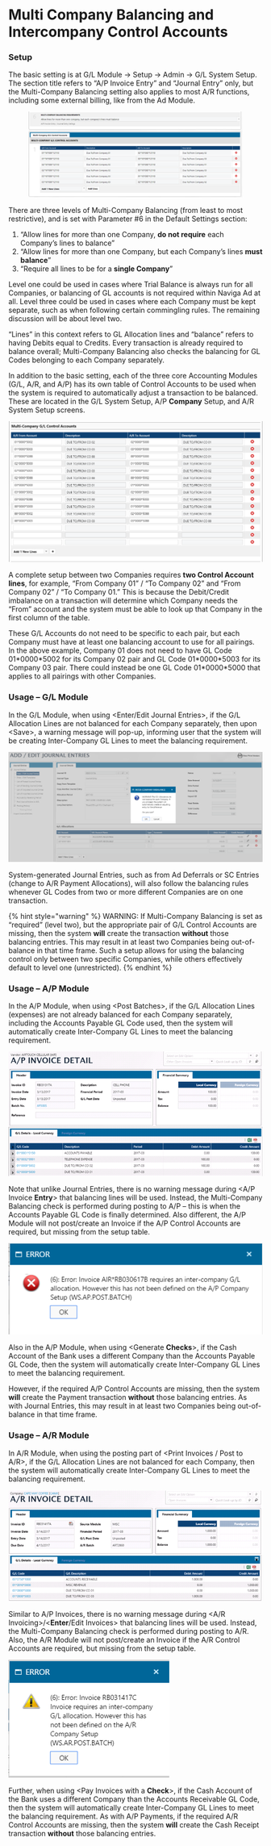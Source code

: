 # Multi Company Balancing and Intercompany Control Accounts

### Setup <a href="#_toc9433267" id="_toc9433267"></a>

The basic setting is at G/L Module -> Setup -> Admin -> G/L System Setup. The section title refers to “A/P Invoice Entry” and “Journal Entry” only, but the Multi-Company Balancing setting also applies to most A/R functions, including some external billing, like from the Ad Module.

<figure><img src="../../../../../.gitbook/assets/image (997).png" alt=""><figcaption></figcaption></figure>

There are three levels of Multi-Company Balancing (from least to most restrictive), and is set with Parameter #6 in the Default Settings section:

1. “Allow lines for more than one Company, **do not require** each Company’s lines to balance”
2. “Allow lines for more than one Company, but each Company’s lines **must balance**”
3. “Require all lines to be for a **single Company**”

Level one could be used in cases where Trial Balance is always run for all Companies, or balancing of GL accounts is not required within Naviga Ad at all. Level three could be used in cases where each Company must be kept separate, such as when following certain commingling rules. The remaining discussion will be about level two.

“Lines” in this context refers to GL Allocation lines and “balance” refers to having Debits equal to Credits. Every transaction is already required to balance overall; Multi-Company Balancing also checks the balancing for GL Codes belonging to each Company separately.

In addition to the basic setting, each of the three core Accounting Modules (G/L, A/R, and A/P) has its own table of Control Accounts to be used when the system is required to automatically adjust a transaction to be balanced. These are located in the G/L System Setup, A/P **Company** Setup, and A/R System Setup screens.

![](<../../../../../.gitbook/assets/2 (9)>)

A complete setup between two Companies requires **two Control Account lines**, for example, “From Company 01” / “To Company 02” and “From Company 02” / “To Company 01.” This is because the Debit/Credit imbalance on a transaction will determine which Company needs the “From” account and the system must be able to look up that Company in the first column of the table.

These G/L Accounts do not need to be specific to each pair, but each Company must have at least one balancing account to use for all pairings. In the above example, Company 01 does not need to have GL Code 01\*0000\*5002 for its Company 02 pair and GL Code 01\*0000\*5003 for its Company 03 pair. There could instead be one GL Code 01\*0000\*5000 that applies to all pairings with other Companies.

### Usage – G/L Module <a href="#_toc9433268" id="_toc9433268"></a>

In the G/L Module, when using \<Enter/Edit Journal Entries>, if the G/L Allocation Lines are not balanced for each Company separately, then upon \<Save>, a warning message will pop-up, informing user that the system will be creating Inter-Company GL Lines to meet the balancing requirement.

![](<../../../../../.gitbook/assets/3 (9)>)

System-generated Journal Entries, such as from Ad Deferrals or SC Entries (change to A/R Payment Allocations), will also follow the balancing rules whenever GL Codes from two or more different Companies are on one transaction.

{% hint style="warning" %}
WARNING: If Multi-Company Balancing is set as “required” (level two), but the appropriate pair of G/L Control Accounts are missing, then the system **will** create the transaction **without** those balancing entries. This may result in at least two Companies being out-of-balance in that time frame. Such a setup allows for using the balancing control only between two specific Companies, while others effectively default to level one (unrestricted).
{% endhint %}

### Usage – A/P Module <a href="#_toc9433269" id="_toc9433269"></a>

In the A/P Module, when using \<Post Batches>, if the G/L Allocation Lines (expenses) are not already balanced for each Company separately, including the Accounts Payable GL Code used, then the system will automatically create Inter-Company GL Lines to meet the balancing requirement.

![](<../../../../../.gitbook/assets/4 (7)>)

Note that unlike Journal Entries, there is no warning message during \<A/P Invoice **Entry**> that balancing lines will be used. Instead, the Multi-Company Balancing check is performed during posting to A/P – this is when the Accounts Payable GL Code is finally determined. Also different, the A/P Module will not post/create an Invoice if the A/P Control Accounts are required, but missing from the setup table.

![](<../../../../../.gitbook/assets/5 (1)>)

Also in the A/P Module, when using \<Generate **Checks**>, if the Cash Account of the Bank uses a different Company than the Accounts Payable GL Code, then the system will automatically create Inter-Company GL Lines to meet the balancing requirement.

However, if the required A/P Control Accounts are missing, then the system **will** create the Payment transaction **without** those balancing entries. As with Journal Entries, this may result in at least two Companies being out-of-balance in that time frame.

### Usage – A/R Module <a href="#_toc9433270" id="_toc9433270"></a>

In A/R Module, when using the posting part of \<Print Invoices / Post to A/R>, if the G/L Allocation Lines are not balanced for each Company, then the system will automatically create Inter-Company GL Lines to meet the balancing requirement.

![](<../../../../../.gitbook/assets/6 (1)>)

Similar to A/P Invoices, there is no warning message during \<A/R Invoicing>/<**Enter**/Edit Invoices> that balancing lines will be used. Instead, the Multi-Company Balancing check is performed during posting to A/R. Also, the A/R Module will not post/create an Invoice if the A/R Control Accounts are required, but missing from the setup table.

![](<../../../../../.gitbook/assets/7 (6)>)

Further, when using \<Pay Invoices with a **Check**>, if the Cash Account of the Bank uses a different Company than the Accounts Receivable GL Code, then the system will automatically create Inter-Company GL Lines to meet the balancing requirement. As with A/P Payments, if the required A/R Control Accounts are missing, then the system **will** create the Cash Receipt transaction **without** those balancing entries.
